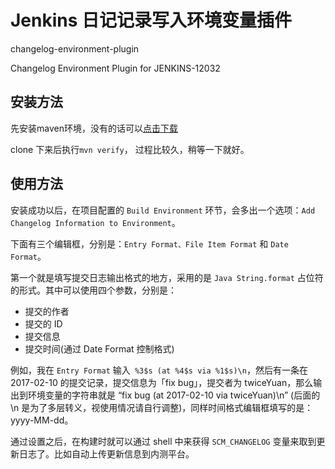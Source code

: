 # Jenkins 日记记录写入环境变量插件

changelog-environment-plugin

Changelog Environment Plugin for JENKINS-12032


## 安装方法

先安装maven环境，没有的话可以[点击下载](http://maven.apache.org/download.cgi)

clone 下来后执行`mvn verify`， 过程比较久，稍等一下就好。

## 使用方法

安装成功以后，在项目配置的 `Build Environment` 环节，会多出一个选项：`Add Changelog Information to Environment`。

下面有三个编辑框，分别是：`Entry Format、File Item Format` 和 `Date Format`。

第一个就是填写提交日志输出格式的地方，采用的是 `Java String.format` 占位符的形式。其中可以使用四个参数，分别是：

- 提交的作者
- 提交的 ID
- 提交信息
- 提交时间(通过 Date Format 控制格式)

例如，我在 `Entry Format` 输入` %3$s (at %4$s via %1$s)\n`，然后有一条在 2017-02-10 的提交记录，提交信息为「fix bug」，提交者为 twiceYuan，那么输出到环境变量的字符串就是 “fix bug (at 2017-02-10 via twiceYuan)\n” (后面的 \n 是为了多层转义，视使用情况请自行调整)，同样时间格式编辑框填写的是：yyyy-MM-dd。

通过设置之后，在构建时就可以通过 shell 中来获得 `SCM_CHANGELOG` 变量来取到更新日志了。比如自动上传更新信息到内测平台。

